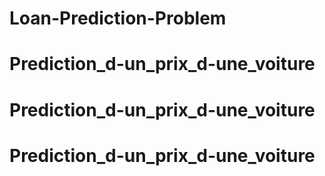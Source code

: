 # Loan-Prediction-Problem
# Prediction_d-un_prix_d-une_voiture
# Prediction_d-un_prix_d-une_voiture
# Prediction_d-un_prix_d-une_voiture

